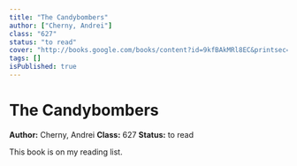 ```yaml
---
title: "The Candybombers"
author: ["Cherny, Andrei"]
class: "627"
status: "to read"
cover: "http://books.google.com/books/content?id=9kfBAkMRl8EC&printsec=frontcover&img=1&zoom=1&edge=curl&source=gbs_api"
tags: []
isPublished: true
---
```


# The Candybombers

**Author:** Cherny, Andrei
**Class:** 627
**Status:** to read

This book is on my reading list. 